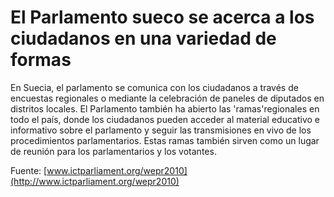 # El Parlamento sueco se acerca a los ciudadanos en una variedad de formas

En Suecia, el parlamento se comunica  con los ciudadanos a través de encuestas regionales o mediante la celebración de paneles de diputados en distritos locales. El Parlamento también ha abierto las 'ramas'regionales en todo el país, donde los ciudadanos pueden acceder al material educativo e informativo sobre el parlamento y seguir las transmisiones en vivo de los procedimientos parlamentarios. Estas ramas también sirven como un lugar de reunión  para los parlamentarios y los votantes.  

Fuente: [www.ictparliament.org/wepr2010](http://www.ictparliament.org/wepr2010)
